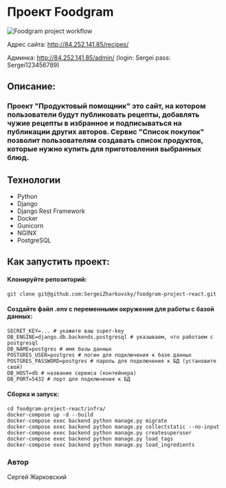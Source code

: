 # Проект Foodgram

![Foodgram project workflow](https://github.com/SergeiZharkovsky/foodgram-project-react/blob/master/.github/workflows/foodgram_workflow.yml/badge.svg)

Адрес сайта: http://84.252.141.85/recipes/

Админка: http://84.252.141.85/admin/ (login: Sergei pass: Sergei123456789)

## Описание:

### Проект "**Продуктовый помощник**" это сайт, на котором пользователи будут публиковать рецепты, добавлять чужие рецепты в избранное и подписываться на публикации других авторов. Сервис "**Список покупок**" позволит пользователям создавать список продуктов, которые нужно купить для приготовления выбранных блюд.

## Технологии
- Python
- Django
- Django Rest Framework
- Docker
- Gunicorn
- NGINX
- PostgreSQL

## Как запустить проект:

#### Клонируйте репозиторий:
```
git clone git@github.com:SergeiZharkovsky/foodgram-project-react.git
```
#### Создайте файл .env с переменными окружения для работы с базой данных:
```
SECRET_KEY=... # укажите ваш super-key
DB_ENGINE=django.db.backends.postgresql # указываем, что работаем с postgresql
DB_NAME=postgres # имя базы данных
POSTGRES_USER=postgres # логин для подключения к базе данных
POSTGRES_PASSWORD=postgres # пароль для подключения к БД (установите свой)
DB_HOST=db # название сервиса (контейнера)
DB_PORT=5432 # порт для подключения к БД
```
#### Сборка и запуск:
```
cd foodgram-project-react/infra/
docker-compose up -d --build
docker-compose exec backend python manage.py migrate
docker-compose exec backend python manage.py collectstatic --no-input
docker-compose exec backend python manage.py createsuperuser
docker-compose exec backend python manage.py load_tags
docker-compose exec backend python manage.py load_ingredients
```
### Автор
Сергей Жарковский
